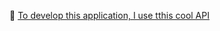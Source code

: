 :link: [To develop this application, I use tthis cool API ](https://github.com/Archakov06/macro-css)

